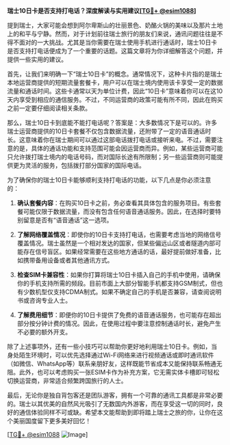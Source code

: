 **瑞士10日卡是否支持打电话？深度解读与实用建议[[TG💪+ @esim1088](https://t.me/s/esim1088)]**

提到瑞士，大家可能会想到阿尔卑斯山的壮丽景色、奶酪火锅的美味以及那片土地上的和平与宁静。然而，对于计划前往瑞士旅行的朋友们来说，通讯问题往往是不得不面对的一大挑战。尤其是当你需要在瑞士使用手机进行通话时，瑞士10日卡是否支持打电话便成为了一个重要的话题。这篇文章将为你详细解答这个问题，并提供一些实用的建议。

首先，让我们来明确一下“瑞士10日卡”的概念。通常情况下，这种卡片指的是瑞士本地运营商提供的短期流量套餐卡，用户可以在瑞士境内使用该卡享受一定的数据流量和通话时间。这些卡通常以天为单位计费，因此“10日卡”意味着你可以在这10天内享受到相应的通信服务。不过，不同运营商的政策可能有所不同，因此在购买之前一定要仔细阅读相关条款。

那么，瑞士10日卡到底能不能打电话呢？答案是：大多数情况下是可以的。许多瑞士运营商提供的10日卡套餐不仅包含数据流量，还附带了一定的语音通话时长。这意味着你在瑞士期间可以通过这部电话拨打电话或接听来电。不过，需要注意的是，具体的通话功能和支持范围可能会因运营商而异。例如，某些运营商可能只允许拨打瑞士境内的电话号码，而对国际长途有所限制；另一些运营商则可能提供更为灵活的服务，包括拨打部分国家的国际电话。

为了确保你的瑞士10日卡能够顺利支持打电话的功能，以下几点是你必须注意的：

1. **确认套餐内容**：在购买10日卡之前，务必查看其具体包含的服务项目。有些套餐可能仅限于数据流量，而没有包含任何语音通话服务。因此，在选择时要特别留意是否有“语音通话”这一选项。

2. **了解网络覆盖情况**：即使你的10日卡支持打电话，也需要考虑当地的网络信号覆盖情况。瑞士虽然是一个相对发达的国家，但某些偏远山区或者隧道内部可能存在信号盲区。如果经常需要在这些地方通话的话，最好提前做好准备，比如携带备用设备或者其他通讯方式。

3. **检查SIM卡兼容性**：如果你打算将瑞士10日卡插入自己的手机中使用，请确保你的手机支持所需的频段。目前市面上大部分智能手机都支持GSM制式，但也有少数机型仅支持CDMA制式。如果不确定自己的手机是否兼容，请查阅说明书或咨询专业人士。

4. **了解费用细节**：即便你的10日卡提供了免费的语音通话服务，也可能存在超出部分按分钟计费的情况。因此，在使用过程中要注意控制通话时长，避免产生不必要的额外开支。

除了上述事项外，还有一些小技巧可以帮助你更好地利用瑞士10日卡。例如，当身处陌生环境时，可以优先选择通过Wi-Fi网络来进行视频通话或即时通讯软件（如微信、WhatsApp等）联系亲朋好友，这样既能节省成本又能保持联系畅通无阻。此外，也可以考虑购买一张ESIM卡作为补充方案，它无需实体卡槽即可轻松切换运营商，非常适合频繁跨国旅行的人士。

最后，无论你是独自背包客还是团队游客，拥有一个可靠的通讯工具都是非常必要的。瑞士以其优美的自然风光吸引了无数国内外游客，而在享受这一切的同时，良好的通信体验同样不可或缺。希望本文能帮助到即将踏上瑞士之旅的你，让你在这个美丽国度留下更多美好回忆！

[[TG💪+ @esim1088](https://t.me/s/esim1088) ![Image](https://i.postimg.cc/4NQfJmqS/Snipaste-2025-05-13-00-14-12.png)]